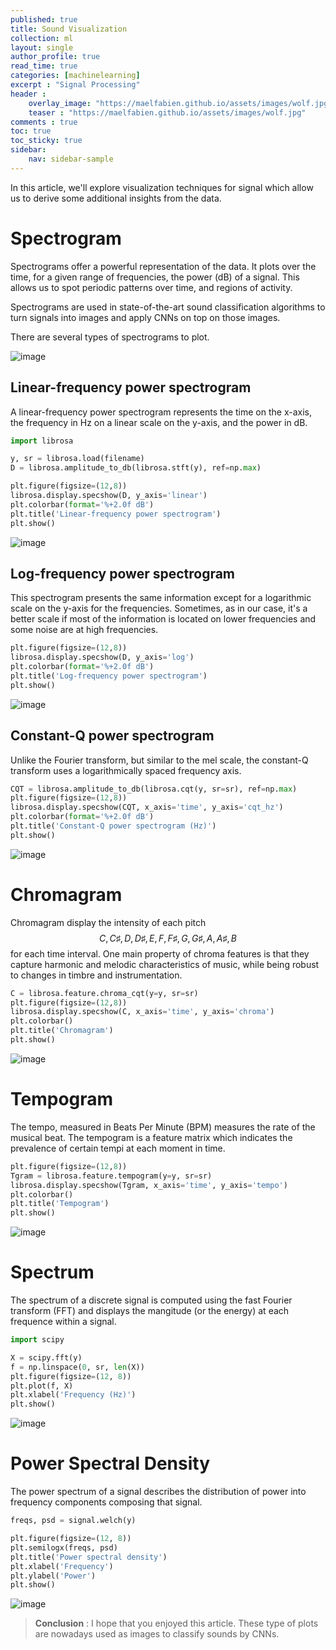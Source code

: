 ```yaml
---
published: true
title: Sound Visualization
collection: ml
layout: single
author_profile: true
read_time: true
categories: [machinelearning]
excerpt : "Signal Processing"
header :
    overlay_image: "https://maelfabien.github.io/assets/images/wolf.jpg"
    teaser : "https://maelfabien.github.io/assets/images/wolf.jpg"
comments : true
toc: true
toc_sticky: true
sidebar:
    nav: sidebar-sample
---
```


<script type="text/javascript" async
src="https://cdn.mathjax.org/mathjax/latest/MathJax.js?config=TeX-MML-AM_CHTML">
</script>

In this article, we'll explore visualization techniques for signal which allow us to derive some additional insights from the data.

# Spectrogram 

Spectrograms offer a powerful representation of the data. It plots over the time, for a given range of frequencies, the power (dB) of a signal. This allows us to spot periodic patterns over time, and regions of activity.

Spectrograms are used in state-of-the-art sound classification algorithms to turn signals into images and apply CNNs on top on those images.

There are several types of spectrograms to plot.

![image](https://maelfabien.github.io/assets/images/spectro.png)

## Linear-frequency power spectrogram

A linear-frequency power spectrogram represents the time on the x-axis, the frequency in Hz on a linear scale on the y-axis, and the power in dB.

```python
import librosa

y, sr = librosa.load(filename)
D = librosa.amplitude_to_db(librosa.stft(y), ref=np.max)

plt.figure(figsize=(12,8))
librosa.display.specshow(D, y_axis='linear')
plt.colorbar(format='%+2.0f dB')
plt.title('Linear-frequency power spectrogram')
plt.show()
```

![image](https://maelfabien.github.io/assets/images/spectro_1.png)

## Log-frequency power spectrogram

This spectrogram presents the same information except for a logarithmic scale on the y-axis for the frequencies. Sometimes, as in our case, it's a better scale if most of the information is located on lower frequencies and some noise are at high frequencies.

```python
plt.figure(figsize=(12,8))
librosa.display.specshow(D, y_axis='log')
plt.colorbar(format='%+2.0f dB')
plt.title('Log-frequency power spectrogram')
plt.show()
```

![image](https://maelfabien.github.io/assets/images/spectro_2.png)

## Constant-Q power spectrogram


Unlike the Fourier transform, but similar to the mel scale, the constant-Q transform uses a logarithmically spaced frequency axis.

```python
CQT = librosa.amplitude_to_db(librosa.cqt(y, sr=sr), ref=np.max)
plt.figure(figsize=(12,8))
librosa.display.specshow(CQT, x_axis='time', y_axis='cqt_hz')
plt.colorbar(format='%+2.0f dB')
plt.title('Constant-Q power spectrogram (Hz)')
plt.show()
```

![image](https://maelfabien.github.io/assets/images/spectro_4.png)

# Chromagram

Chromagram display the intensity of each pitch $$ C, C♯, D, D♯, E , F, F♯, G, G♯, A, A♯, B $$ for each time interval. One main property of chroma features is that they capture harmonic and melodic characteristics of music, while being robust to changes in timbre and instrumentation.

```python
C = librosa.feature.chroma_cqt(y=y, sr=sr)
plt.figure(figsize=(12,8))
librosa.display.specshow(C, x_axis='time', y_axis='chroma')
plt.colorbar()
plt.title('Chromagram')
plt.show()
```

![image](https://maelfabien.github.io/assets/images/spectro_3.png)

# Tempogram

The tempo, measured in Beats Per Minute (BPM) measures the rate of the musical beat. The tempogram is a feature matrix which indicates the prevalence of certain tempi at each moment in time.

```python
plt.figure(figsize=(12,8))
Tgram = librosa.feature.tempogram(y=y, sr=sr)
librosa.display.specshow(Tgram, x_axis='time', y_axis='tempo')
plt.colorbar()
plt.title('Tempogram')
plt.show()
```

![image](https://maelfabien.github.io/assets/images/spectro_5.png)

# Spectrum

The spectrum of a discrete signal is computed using the fast Fourier transform (FFT) and displays the mangitude (or the energy) at each frequence within a signal.

```python
import scipy

X = scipy.fft(y)
f = np.linspace(0, sr, len(X))
plt.figure(figsize=(12, 8))
plt.plot(f, X) 
plt.xlabel('Frequency (Hz)')
plt.show()
```

![image](https://maelfabien.github.io/assets/images/spectro_6.png)

# Power Spectral Density

The power spectrum of a signal describes the distribution of power into frequency components composing that signal.

```python
freqs, psd = signal.welch(y)

plt.figure(figsize=(12, 8))
plt.semilogx(freqs, psd)
plt.title('Power spectral density')
plt.xlabel('Frequency')
plt.ylabel('Power')
plt.show()
```

![image](https://maelfabien.github.io/assets/images/spectro_7.png)

> **Conclusion** : I hope that you enjoyed this article. These type of plots are nowadays used as images to classify sounds by CNNs.
